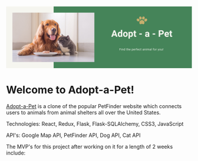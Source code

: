 ![Banner](https://github.com/Natejo91/Adopt-a-Pet/blob/main/assets/Capstone-Banner.png)

# Welcome to Adopt-a-Pet!
[Adopt-a-Pet](https://adopt-a-pet-app.herokuapp.com) is a clone of the popular PetFinder website which connects users to animals from animal shelters all over the United States.

Technologies: React, Redux, Flask, Flask-SQLAlchemy, CSS3, JavaScript

API's: Google Map API, PetFinder API, Dog API, Cat API



The MVP's for this project after working on it for a length of 2 weeks include:

